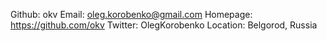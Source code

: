 Github: okv
Email: oleg.korobenko@gmail.com
Homepage: https://github.com/okv
Twitter: OlegKorobenko
Location: Belgorod, Russia
